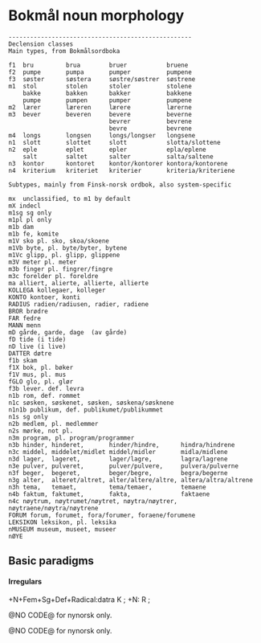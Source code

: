 # Bokmål noun morphology 

    ---------------------------------------------------
    Declension classes
    Main types, from Bokmålsordboka
    
    f1  bru         brua        bruer           bruene
    f2  pumpe       pumpa       pumper          pumpene
    f3  søster      søstera     søstre/søstrer  søstrene
    m1  stol        stolen      stoler          stolene
        bakke       bakken      bakker          bakkene
        pumpe       pumpen      pumper          pumpene
    m2  lærer       læreren     lærere          lærerne
    m3  bever       beveren     bevere          beverne
                                bevrer          bevrene
                                bevre           bevrene
    m4  longs       longsen     longs/longser   longsene
    n1  slott       slottet     slott           slotta/slottene
    n2  eple        eplet       epler           epla/eplene
        salt        saltet      salter          salta/saltene
    n3  kontor      kontoret    kontor/kontorer kontora/kontorene
    n4  kriterium   kriteriet   kriterier       kriteria/kriteriene
    
    Subtypes, mainly from Finsk-norsk ordbok, also system-specific
    
    mx  unclassified, to m1 by default
    mX indecl
    m1sg sg only
    m1pl pl only
    m1b dam
    m1b fe, komite
    m1V sko pl. sko, skoa/skoene
    m1Vb byte, pl. byte/byter, bytene
    m1Vc glipp, pl. glipp, glippene
    m3V meter pl. meter
    m3b finger pl. fingrer/fingre
    m3c forelder pl. foreldre
    ma alliert, alierte, allierte, allierte
    KOLLEGA kollegaer, kolleger
    KONTO kontoer, konti
    RADIUS radien/radiusen, radier, radiene
    BROR brødre
    FAR fedre
    MANN menn
    mD gårde, garde, dage  (av gårde)
    fD tide (i tide)
    nD live (i live)
    DATTER døtre
    f1b skam
    f1X bok, pl. bøker
    f1V mus, pl. mus
    fGLO glo, pl. glør
    f3b lever. def. levra
    n1b rom, def. rommet
    n1c søsken, søskenet, søsken, søskena/søsknene
    n1n1b publikum, def. publikumet/publikummet
    n1s sg only
    n2b medlem, pl. medlemmer
    n2s mørke, not pl.
    n3m program, pl. program/programmer
    n3b hinder, hinderet,       hinder/hindre,      hindra/hindrene
    n3c middel, middelet/midlet middel/midler       midla/midlene
    n3d lager,  lageret,        lager/lagre,        lagra/lagrene
    n3e pulver, pulveret,       pulver/pulvere,     pulvera/pulverne
    n3f beger,  begeret,        beger/begre,        begra/begerne
    n3g alter,  alteret/altret, alter/altere/altre, altera/altra/altrene
    n3h tema,   temaet,         tema/temaer,        temaene
    n4b faktum, faktumet,       fakta,              faktaene
    n4c nøytrum, nøytrumet/nøytret, nøytra/nøytrer, nøytraene/nøytra/nøytrene
    FORUM forum, forumet, fora/forumer, foraene/forumene
    LEKSIKON leksikon, pl. leksika
    nMUSEUM museum, museet, museer
    nØYE



## Basic paradigms








































#### Irregulars




























  +N+Fem+Sg+Def+Radical:datra    K ;
                     +N:         R ;

























































@NO CODE@ for nynorsk only.

@NO CODE@ for nynorsk only.















